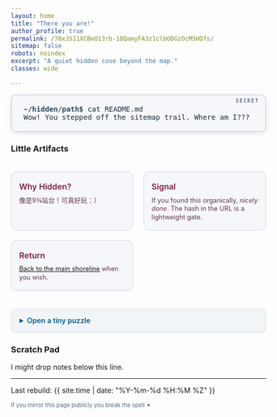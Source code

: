 ```yaml
---
layout: home
title: "There you are!"
author_profile: true
permalink: /70xJS11XCBeO13rb-18QamyFA3z1clbODGzOcMSHDfs/
sitemap: false
robots: noindex
excerpt: "A quiet hidden cove beyond the map."
classes: wide

---
```


<style>
/* Light terminal theme + animated caret */
.secret-terminal {background:#f5f7fa;border:1px solid #d0d7e2;border-radius:10px;padding:1.25rem 1.5rem;font-family:SFMono-Regular,Consolas,Monaco,monospace;color:#1f2d3d;position:relative;overflow:hidden;box-shadow:0 4px 14px -4px rgba(31,45,61,.18),0 0 0 1px rgba(208,215,226,.6) inset;}
.secret-terminal:before {content:"SECRET";position:absolute;top:.4rem;right:.8rem;font-size:.6rem;letter-spacing:.2em;font-weight:600;color:#5c6f82;}
.secret-terminal strong {color:#324a5e;}
.secret-terminal code {background:transparent;padding:0;color:#0d5c8c;}
@keyframes caret {50% {opacity:0;}}
.caret {display:inline-block;width:.55ch;background:#0d5c8c;margin-left:2px;animation:caret 1s steps(1,end) infinite;}
.secret-grid {display:grid;gap:1.2rem;margin:2.2rem 0;grid-template-columns:repeat(auto-fit,minmax(180px,1fr));}
.secret-card {background:#f5f7fa;border:1px solid #d0d7e2;border-radius:12px;padding:1rem .95rem;position:relative;overflow:hidden;transition:.3s;}
.secret-card:hover {transform:translateY(-4px);box-shadow:0 6px 18px -6px rgba(31,45,61,.25),0 0 0 1px #d0d7e2 inset;}
.secret-card h3 {margin:.2rem 0 .6rem;font-size:1rem;color:#7d1f46;font-weight:600;}
.secret-card p {font-size:.8rem;line-height:1.3;color:#673549;margin:0;}
details.secret-dtl {margin:1.4rem 0;background:#f1f5f8;border:1px solid #d9e2ec;border-radius:8px;padding:.9rem 1rem;}
details.secret-dtl summary {cursor:pointer;font-weight:600;color:#0d5c8c;}
.pulse {animation:pulse 3.2s ease-in-out infinite;}
@keyframes pulse {0%,100%{text-shadow:0 0 0 rgba(13,92,140,0);}50%{text-shadow:0 0 10px rgba(13,92,140,.45);}}
</style>

<div class="secret-terminal" aria-label="hidden-intro">
<strong>~/hidden/path$</strong> cat README.md<br>
Wow! You stepped off the sitemap trail. Where am I???<span class="caret" aria-hidden="true"></span>
</div>



### Little Artifacts

<div class="secret-grid">
	<div class="secret-card">
		<h3>Why Hidden?</h3>
		<p>像是9¾站台！可真好玩：）</p>
	</div>
	<div class="secret-card">
		<h3>Signal</h3>
		<p>If you found this organically, <em>nicely done</em>. The hash in the URL is a lightweight gate.</p>
	</div>
	<div class="secret-card">
		<h3>Return</h3>
		<p><a href="/">Back to the main shoreline</a> when you wish.</p>
	</div>
</div>

<details class="secret-dtl"><summary>Open a tiny puzzle</summary>
<b>Open, Close, Open, Close... Open还是Close? (:</b>
</details>

### Scratch Pad
I might drop notes below this line.

---
Last rebuild: {{ site.time | date: "%Y-%m-%d %H:%M %Z" }}

<p style="font-size:.7rem;color:#536b82">If you mirror this page publicly you break the spell ✦</p>